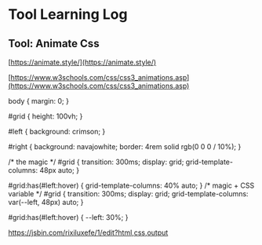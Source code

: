 # Tool Learning Log

Tool: Animate Css
---

[https://animate.style/](https://animate.style/)

[https://www.w3schools.com/css/css3_animations.asp](https://www.w3schools.com/css/css3_animations.asp)





<!DOCTYPE html>
<html>
<head>
  <meta charset="utf-8">
  <meta name="viewport" content="width=device-width">
  <title>JS Bin</title>
</head>
<body>

<div id="grid">
  <div id="left"></div>
  <div id="right"></div>
</div>




</body>
</html>



body {
  margin: 0;
}

#grid {
  height: 100vh;
}

#left {
  background: crimson;
}

#right {
  background: navajowhite;
  border: 4rem solid rgb(0 0 0 / 10%);
}

/* the magic */
#grid {
  transition: 300ms;
  display: grid;
  grid-template-columns: 48px auto;
}

#grid:has(#left:hover) {
  grid-template-columns: 40% auto;
}
/* magic + CSS variable */
#grid {
  transition: 300ms;
  display: grid;
  grid-template-columns: var(--left, 48px) auto;
}

#grid:has(#left:hover) {
  --left: 30%;
}




https://jsbin.com/rixiluxefe/1/edit?html,css,output




<!--
* Links you used today (websites, videos, etc)
* Things you tried, progress you made, etc
* Challenges, a-ha moments, etc
* Questions you still have
* What you're going to try next
-->
